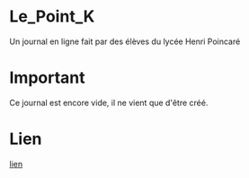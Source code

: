 # Le_Point_K

Un journal en ligne fait par des élèves du lycée Henri Poincaré

# Important

Ce journal est encore vide, il ne vient que d'être créé.

# Lien

[lien](https://nath54.github.io/Le_Point_K/index.html)



